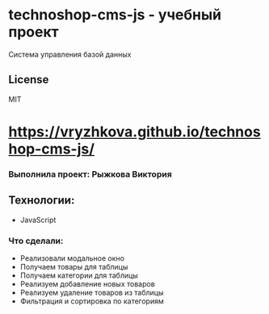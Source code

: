 # technoshop-cms-js - учебный проект

Система управления базой данных

## License

MIT

# https://vryzhkova.github.io/technoshop-cms-js/

### Выполнила проект: Рыжкова Виктория

## Технологии:

- JavaScript

### Что сделали:

- Реализовали модальное окно
- Получаем товары для таблицы
- Получаем категории для таблицы
- Реализуем добавление новых товаров
- Реализуем удаление товаров из таблицы
- Фильтрация и сортировка по категориям
